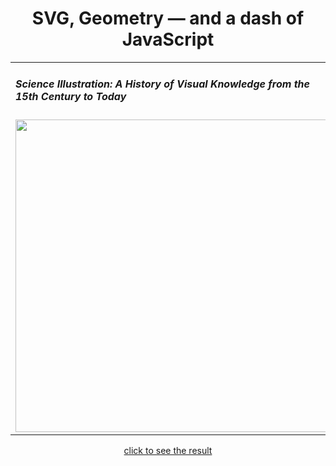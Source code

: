 <h1 align="center">SVG, Geometry — and a dash of JavaScript</h1>

<table align="center">
  <tr>
    <td valign="top" width="400">
    <h5> Science Illustration: A History of Visual Knowledge from the 15th Century to Today</h5>
     <img width="500" src="https://res.cloudinary.com/practicaldev/image/fetch/s--eKak5ihP--/c_limit%2Cf_auto%2Cfl_progressive%2Cq_auto%2Cw_880/https://dev-to-uploads.s3.amazonaws.com/uploads/articles/sdobusj7o5l2abpjz49x.jpg"/></td>
    <td valign="top" width="430">
    <h5>The book is a treasure trove of great illustrations - and some of them are just to be svg encoded, <b>like in this example:</b></h5>
    <img src="https://res.cloudinary.com/practicaldev/image/fetch/s--ldCHll8V--/c_limit%2Cf_auto%2Cfl_progressive%2Cq_auto%2Cw_880/https://dev-to-uploads.s3.amazonaws.com/uploads/articles/o4yb5c1mgey0395279od.jpeg"/></td>
  </tr>
</table>

<a href="https://science-illustration-geometry.vercel.app"> <p align="center"> click to see the result </p> </a>
